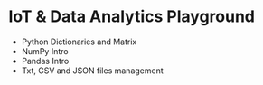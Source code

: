 # IoT & Data Analytics Playground

- Python Dictionaries and Matrix
- NumPy Intro
- Pandas Intro
- Txt, CSV and JSON files management
